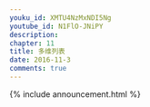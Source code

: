 ```yaml
---
youku_id: XMTU4NzMxNDI5Ng
youtube_id: N1FlO-JNiPY
description: 
chapter: 11
title: 多维列表
date: 2016-11-3
comments: true
---
```



{% include announcement.html %}